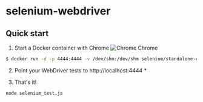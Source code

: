 # selenium-webdriver
## Quick start
1. Start a Docker container with Chrome
![Chrome](https://raw.githubusercontent.com/alrra/browser-logos/main/src/chrome/chrome_24x24.png) Chrome 
``` bash
$ docker run -d -p 4444:4444 -v /dev/shm:/dev/shm selenium/standalone-chrome:4.0.0-beta-3-20210426
```
2. Point your WebDriver tests to http://localhost:4444 *

3. That's it! 
```
node selenium_test.js
```
